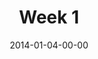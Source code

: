 ---
layout: message
category: message
series: "Power To Change"
title: "Week 1"
date: 2014-01-04-00-00
message_id: 840
audio: "http://s3.amazonaws.com/crossroads-media/messages/audio/powertochange_01.mp3"
audio-duration: "41:50"
description: "Brian talks about why it's possible to change."
video: "http://s3.amazonaws.com/crossroads-media/messages/video/powertochange_01.mp4"
video-duration: "41:55"
yt-embed-url: "//www.youtube.com/embed/vMbshlobI6M"
video-image: "http://s3.amazonaws.com/crossroads-media/images//uploadedfiles/powertochange_01_still.jpg"
program: "http://s3.amazonaws.com/crossroads-media/documents/01_04-05_14Program_LO.pdf"
tag: 
 - change
 - power
explicit: false
---